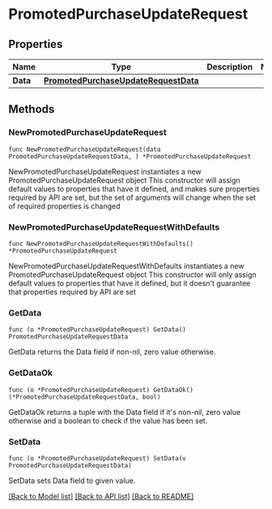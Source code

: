 # PromotedPurchaseUpdateRequest

## Properties

Name | Type | Description | Notes
------------ | ------------- | ------------- | -------------
**Data** | [**PromotedPurchaseUpdateRequestData**](PromotedPurchaseUpdateRequestData.md) |  | 

## Methods

### NewPromotedPurchaseUpdateRequest

`func NewPromotedPurchaseUpdateRequest(data PromotedPurchaseUpdateRequestData, ) *PromotedPurchaseUpdateRequest`

NewPromotedPurchaseUpdateRequest instantiates a new PromotedPurchaseUpdateRequest object
This constructor will assign default values to properties that have it defined,
and makes sure properties required by API are set, but the set of arguments
will change when the set of required properties is changed

### NewPromotedPurchaseUpdateRequestWithDefaults

`func NewPromotedPurchaseUpdateRequestWithDefaults() *PromotedPurchaseUpdateRequest`

NewPromotedPurchaseUpdateRequestWithDefaults instantiates a new PromotedPurchaseUpdateRequest object
This constructor will only assign default values to properties that have it defined,
but it doesn't guarantee that properties required by API are set

### GetData

`func (o *PromotedPurchaseUpdateRequest) GetData() PromotedPurchaseUpdateRequestData`

GetData returns the Data field if non-nil, zero value otherwise.

### GetDataOk

`func (o *PromotedPurchaseUpdateRequest) GetDataOk() (*PromotedPurchaseUpdateRequestData, bool)`

GetDataOk returns a tuple with the Data field if it's non-nil, zero value otherwise
and a boolean to check if the value has been set.

### SetData

`func (o *PromotedPurchaseUpdateRequest) SetData(v PromotedPurchaseUpdateRequestData)`

SetData sets Data field to given value.



[[Back to Model list]](../README.md#documentation-for-models) [[Back to API list]](../README.md#documentation-for-api-endpoints) [[Back to README]](../README.md)



